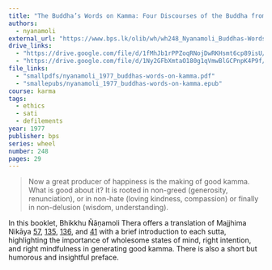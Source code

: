 ```yaml
---
title: "The Buddha’s Words on Kamma: Four Discourses of the Buddha from the Majjhima Nikāya"
authors:
  - nyanamoli
external_url: "https://www.bps.lk/olib/wh/wh248_Nyanamoli_Buddhas-Words-On-Kamma.html"
drive_links:
  - "https://drive.google.com/file/d/1fMhJb1rPPZoqRNojDwRKHsmt6cp89isU/view?usp=drivesdk"
  - "https://drive.google.com/file/d/1Ny2GFbXmtaO180g1qVmwBlGCPnpK4P9f/view?usp=drivesdk"
file_links:
  - "smallpdfs/nyanamoli_1977_buddhas-words-on-kamma.pdf"
  - "smallepubs/nyanamoli_1977_buddhas-words-on-kamma.epub"
course: karma
tags:
  - ethics
  - sati
  - defilements
year: 1977
publisher: bps
series: wheel
number: 248
pages: 29
---
```


> Now a great producer of happiness is the making of good kamma. What is good about it? It is rooted in non-greed (generosity, renunciation), or in non-hate (loving kindness, compassion) or finally in non-delusion (wisdom, understanding). 

In this booklet, Bhikkhu Ñāṇamoli Thera offers a translation of Majjhima Nikāya [57](/content/canon/mn57), [135](/content/canon/mn135), [136](/content/canon/mn136), and [41](/content/canon/mn41) with a brief introduction to each sutta, highlighting the importance of wholesome states of mind, right intention, and right mindfulness in generating good kamma. There is also a short but humorous and insightful preface.

